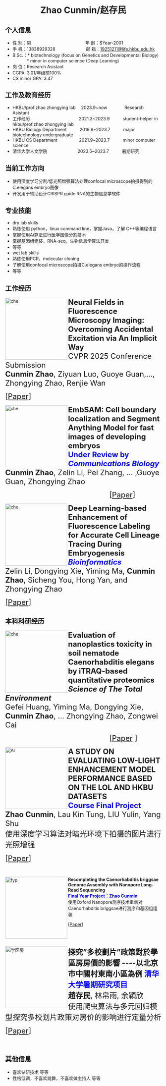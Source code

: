  <center>
     <h1>Zhao Cunmin/赵存民</h1>
 </center>

## 个人信息 

* 性 别：男&emsp;&emsp;&emsp;&emsp;&emsp;&emsp;&emsp;&emsp;&emsp;&emsp;&emsp;&emsp;&ensp;年 龄：$Year-2001  
* 手 机：13838929328 &emsp;&emsp;&emsp;&emsp;&emsp;&emsp;&ensp;  邮 箱：19251211@life.hkbu.edu.hk    
* B.Sc.：* biotechnology (focus on Genetics and Developmental Biology) 
  <br>
  &emsp;&emsp;&emsp;   * minor in computer science (Deep Learning)
* 岗 位：Research Asistant
* CGPA: 3.01/年级前100%
* CS minor GPA: 3.47

## 工作及教育经历

* HKBU/prof.zhao zhongying lab&emsp; 2023.9~now&emsp;&emsp;&emsp;&emsp;Research Asistant
* 工作经历 &emsp;&emsp;&emsp;&emsp;&emsp;&emsp;&emsp;&emsp;&emsp;&emsp;&emsp;2021.3~2023.9&emsp;&emsp;&emsp;student-helper in hkbu/prof.zhao zhongying lab     
* HKBU Biology Department&emsp;&emsp;&emsp;2019.9~2023.7&emsp;&emsp;&emsp;major biotechnology undergraduate         
* HKBU CS Department&emsp;&emsp;&emsp;&emsp;&emsp;2021.9~2023.7&emsp;&emsp;&emsp;minor computer science
* 清华大学人文学院&emsp;&emsp;&emsp;&emsp;&emsp;&emsp;&emsp;2023.5~2023.7&emsp;&emsp;&emsp;暑期研究

## 当前工作方向
* 使用深度学习分割/低光照增强算法处理confocal microscope拍摄得到的C.elegans embryo图像
* 开发用于辅助设计CRISPR guide RNA的生物信息学软件

## 专业技能
* dry lab skills
* 熟练使用 python，linux command line，掌握Java，了解 C++等编程语言
* 掌握使用Ai算法进行医学图像分割技术
* 掌握基因组组装，RNA-seq，生物信息学算法开发
* 等等
* wet lab skills
* 熟练使用PCR，molecular cloning
* 了解使用confocal microscope拍摄C.elegans embryo的操作流程
* 等等

## 工作经历

<p>
  <img width="200" alt="che" src="https://github.com/user-attachments/assets/74af179b-3e57-4236-9501-5af4abd0cc27" align="left"> 
  <font size="5">
    <strong>
      Neural Fields in Fluorescence Microscopy Imaging: Overcoming Accidental Excitation via An Implicit Way
    </strong>
    <br />
    CVPR 2025 Conference Submission
    <br />
   <strong>Cunmin Zhao</strong>, Ziyuan Luo, Guoye Guan,..., Zhongying Zhao, Renjie Wan
   
   [[Paper](https://github.com/user-attachments/files/17647819/NeRF_SRNF.pdf)]
  </font>
  
 <p>

<p>


<p>
  <img width="200" alt="che" src="https://github.com/user-attachments/assets/cc986aba-3cc8-43fc-9fd8-1604a475685f" align="left"> 
  <font size="5">
    <strong>
      EmbSAM: Cell boundary localization and Segment Anything Model for fast images of developing embryos
    </strong>
    <br />
    <span style="color:blue">
      <strong>
        Under Review by <i>Communications Biology</i>
      </strong>
    </span>
    <br />
   <strong>Cunmin Zhao</strong>, Zelin Li, Pei Zhang, ... ,Guoye Guan, Zhongying Zhao
   
   &emsp;&emsp;&emsp;&emsp;&emsp;&emsp;&emsp;&emsp;&emsp;&emsp;&emsp;&emsp;&emsp;&emsp;[[Paper](https://github.com/user-attachments/files/17648455/commbio.pdf)]
  </font>
  
 <p>

<p>

<p>
  <img width="200" alt="che" src="https://github.com/user-attachments/assets/056fd285-1a7e-4862-b53c-dd7abab65146" align="left"> 
  <font size="5">
    <strong>
      Deep Learning-based Enhancement of Fluorescence Labeling for Accurate Cell Lineage Tracing During Embryogenesis
    </strong>
    <br />
    <span style="color:blue">
      <strong>
        <i>Bioinformatics</i>
      </strong>
    </span>
    <br />
   Zelin Li, Dongying Xie, Yiming Ma, <strong>Cunmin Zhao</strong>, Sicheng You, Hong Yan, and Zhongying Zhao
   
   [[Paper](https://github.com/user-attachments/files/17648675/bioinformatics.pdf)]
  </font>
  
 <p>

<p>




## 本科科研经历

<p>
  <img width="200" alt="che" src="https://github.com/cuminzhao/Markdown-Resume-Template/assets/80189429/d1200366-3abf-4e58-9329-479c4c2adee2" align="left"> 
  <font size="5">
    <strong>
      Evaluation of nanoplastics toxicity in soil nematode Caenorhabditis elegans by iTRAQ-based quantitative proteomics
    </strong>
    <br />
    <strong><i>Science of The Total Environment</i></strong>
    <br />
   Gefei Huang, Yiming Ma, Dongying Xie, <strong>Cunmin Zhao</strong>, ... Zhongying Zhao, Zongwei Cai 
   
   &emsp;&emsp;&emsp;&emsp;&emsp;&emsp;&emsp;&emsp;&emsp;&emsp;&emsp;&emsp;&emsp;&emsp;[[Paper](https://github.com/user-attachments/files/17648082/env2.pdf)
]
  </font>



  
  
 <p>

<p>


<p>
  <img width="200" alt="Ai" src="https://github.com/cuminzhao/Markdown-Resume-Template/assets/80189429/e28d8106-aa58-43ad-9186-7eeab9853ed9" align="left"> 
  <font size="5">
    <strong>
      A STUDY ON EVALUATING LOW-LIGHT ENHANCEMENT MODEL PERFORMANCE BASED ON THE LOL AND HKBU DATASETS
    </strong>
    <br />
    <span style="color:blue">
      <strong>
        Course Final Project
      </strong>
    </span>
    <br />
    <strong>Zhao Cunmin</strong>, Lau Kin Tung, LIU Yulin, Yang Shu
    <br />
    使用深度学习算法对暗光环境下拍摄的图片进行光照增强
   
   [[Paper](https://github.com/cuminzhao/Markdown-Resume-Template/files/12819132/group_2_comp3065_final_project.copy.pdf)]
  </font>

</p>

<br />


<p>
  <img width="200" alt="fyp" src="https://github.com/cuminzhao/Markdown-Resume-Template/assets/80189429/2c64baf4-5bb5-4338-aee0-506fc0d55b9a" align="left"
  <font size="5">
    <strong>
      Recompleting the Caenorhabditis briggsae Genome Assembly with Nanopore Long-Read Sequencing
    </strong>
    <br />
 <span style="color:blue">
      <strong>
        Final Year Project：Zhao Cunmin
      </strong>
    </span>
    <br />
    使用Oxford Nanopore测序技术重新对Caenorhabditis briggsae进行测序和基因组组装
    <br />
   
   [[Paper](https://github.com/cuminzhao/Markdown-Resume-Template/files/12819436/FYP_thesis_19251211.pdf)]
  </font>
 <p>

<br />
<br />
<p>
  <img width="200" alt="学区房" src="https://github.com/cuminzhao/Markdown-Resume-Template/assets/80189429/cb1bbb15-60cd-474b-93bf-d763cc3d01aa" align="left"> 
  <font size="5">
    <strong>
      探究”多校劃片”政策對於學區房房價的影響 ----以北京市中關村東南小區為例  
    </strong>
    <span style="color:blue">
      <strong>
        清华大学暑期研究项目
      </strong>
    </span>
    <br />
    <span style="color:blue">
    </span>
    <strong>趙存民</strong>, 林帛雨, 余穎欣
    <br />
    使用爬虫算法与多元回归模型探究多校划片政策对房价的影响进行定量分析
   
   [[Paper](https://github.com/cuminzhao/Markdown-Resume-Template/files/12819625/default.pdf)]
  </font>
 <p>
<br />






## 其他信息 
* 喜欢钻研技术 等等
* 性格低调，不喜欢跳舞，不喜欢做主持人 等等 

